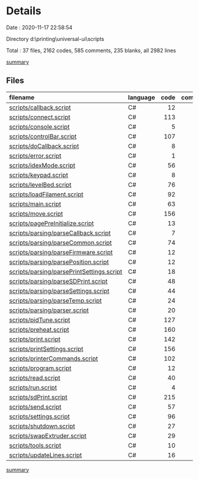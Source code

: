 # Details

Date : 2020-11-17 22:58:54

Directory d:\printing\universal-ui\scripts

Total : 37 files,  2162 codes, 585 comments, 235 blanks, all 2982 lines

[summary](results.md)

## Files
| filename | language | code | comment | blank | total |
| :--- | :--- | ---: | ---: | ---: | ---: |
| [scripts/callback.script](/scripts/callback.script) | C# | 12 | 8 | 1 | 21 |
| [scripts/connect.script](/scripts/connect.script) | C# | 113 | 34 | 7 | 154 |
| [scripts/console.script](/scripts/console.script) | C# | 5 | 2 | 1 | 8 |
| [scripts/controlBar.script](/scripts/controlBar.script) | C# | 107 | 19 | 12 | 138 |
| [scripts/doCallback.script](/scripts/doCallback.script) | C# | 8 | 1 | 1 | 10 |
| [scripts/error.script](/scripts/error.script) | C# | 1 | 1 | 1 | 3 |
| [scripts/idexMode.script](/scripts/idexMode.script) | C# | 56 | 22 | 8 | 86 |
| [scripts/keypad.script](/scripts/keypad.script) | C# | 8 | 4 | 3 | 15 |
| [scripts/levelBed.script](/scripts/levelBed.script) | C# | 76 | 12 | 13 | 101 |
| [scripts/loadFilament.script](/scripts/loadFilament.script) | C# | 92 | 22 | 10 | 124 |
| [scripts/main.script](/scripts/main.script) | C# | 63 | 17 | 7 | 87 |
| [scripts/move.script](/scripts/move.script) | C# | 156 | 42 | 18 | 216 |
| [scripts/pagePreInitialize.script](/scripts/pagePreInitialize.script) | C# | 13 | 9 | 2 | 24 |
| [scripts/parsing/parseCallback.script](/scripts/parsing/parseCallback.script) | C# | 7 | 4 | 0 | 11 |
| [scripts/parsing/parseCommon.script](/scripts/parsing/parseCommon.script) | C# | 74 | 21 | 8 | 103 |
| [scripts/parsing/parseFirmware.script](/scripts/parsing/parseFirmware.script) | C# | 12 | 3 | 1 | 16 |
| [scripts/parsing/parsePosition.script](/scripts/parsing/parsePosition.script) | C# | 12 | 2 | 2 | 16 |
| [scripts/parsing/parsePrintSettings.script](/scripts/parsing/parsePrintSettings.script) | C# | 18 | 53 | 8 | 79 |
| [scripts/parsing/parseSDPrint.script](/scripts/parsing/parseSDPrint.script) | C# | 48 | 7 | 6 | 61 |
| [scripts/parsing/parseSettings.script](/scripts/parsing/parseSettings.script) | C# | 44 | 13 | 7 | 64 |
| [scripts/parsing/parseTemp.script](/scripts/parsing/parseTemp.script) | C# | 24 | 10 | 4 | 38 |
| [scripts/parsing/parser.script](/scripts/parsing/parser.script) | C# | 20 | 15 | 1 | 36 |
| [scripts/pidTune.script](/scripts/pidTune.script) | C# | 127 | 16 | 12 | 155 |
| [scripts/preheat.script](/scripts/preheat.script) | C# | 160 | 29 | 22 | 211 |
| [scripts/print.script](/scripts/print.script) | C# | 142 | 22 | 6 | 170 |
| [scripts/printSettings.script](/scripts/printSettings.script) | C# | 156 | 30 | 10 | 196 |
| [scripts/printerCommands.script](/scripts/printerCommands.script) | C# | 102 | 57 | 20 | 179 |
| [scripts/program.script](/scripts/program.script) | C# | 12 | 1 | 1 | 14 |
| [scripts/read.script](/scripts/read.script) | C# | 40 | 5 | 0 | 45 |
| [scripts/run.script](/scripts/run.script) | C# | 4 | 4 | 0 | 8 |
| [scripts/sdPrint.script](/scripts/sdPrint.script) | C# | 215 | 37 | 17 | 269 |
| [scripts/send.script](/scripts/send.script) | C# | 57 | 11 | 1 | 69 |
| [scripts/settings.script](/scripts/settings.script) | C# | 96 | 25 | 15 | 136 |
| [scripts/shutdown.script](/scripts/shutdown.script) | C# | 27 | 3 | 4 | 34 |
| [scripts/swapExtruder.script](/scripts/swapExtruder.script) | C# | 29 | 11 | 2 | 42 |
| [scripts/tools.script](/scripts/tools.script) | C# | 10 | 12 | 2 | 24 |
| [scripts/updateLines.script](/scripts/updateLines.script) | C# | 16 | 1 | 2 | 19 |

[summary](results.md)